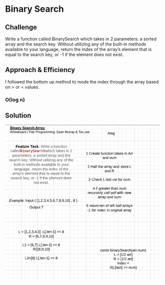 # Binary Search

## Challenge

Write a function called BinarySearch which takes in 2 parameters: a sorted array and the search key. Without utilizing any of the built-in methods available to your language, return the index of the array’s element that is equal to the search key, or -1 if the element does not exist.

## Approach & Efficiency
I followed the bottom up method to mode the index through the array based on > or < values.

### O(log n)


## Solution
![Whiteboard](../../assets/binarySearch.png)